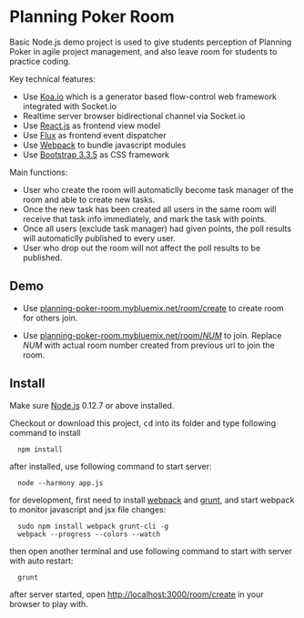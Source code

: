 # Planning Poker Room


Basic Node.js demo project is used to give students perception of Planning Poker in agile project management, and also leave room for students to practice coding.

Key technical features:

 * Use [Koa.io](https://github.com/koajs/koa.io) which is a generator based flow-control web framework integrated with Socket.io
 * Realtime server browser bidirectional channel via Socket.io
 * Use [React.js](https://facebook.github.io/react/) as frontend view model
 * Use [Flux](https://facebook.github.io/flux/) as frontend event dispatcher
 * Use [Webpack](http://webpack.github.io/) to bundle javascript modules 
 * Use [Bootstrap 3.3.5](http://getbootstrap.com/) as CSS framework

Main functions:
 * User who create the room will automaticlly become task manager of the room and able to create new tasks.
 * Once the new task has been created all users in the same room will receive that task info immediately, and mark the task with points.
 * Once all users (exclude task manager) had given points, the poll results will automaticlly published to every user.
 * User who drop out the room will not affect the poll results to be published.




## Demo

* Use [planning-poker-room.mybluemix.net/room/create](planning-poker-room.mybluemix.net/room/create) to create room for others join.

* Use [planning-poker-room.mybluemix.net/room/*NUM*](planning-poker-room.mybluemix.net/room/) to join.
 Replace *NUM* with actual room number created from previous url to join the room.

## Install

Make sure [Node.js](https://nodejs.org/download/) 0.12.7 or above installed.

Checkout or download this project, <kbd>cd</kbd> into its folder and type following command to install
```
  npm install
```
after installed, use following command to start server:
```
  node --harmony app.js
```

for development, first need to install [webpack](http://webpack.github.io/) and [grunt](http://gruntjs.com), and start webpack to monitor javascript and jsx file changes:
```
  sudo npm install webpack grunt-cli -g
  webpack --progress --colors --watch
```
then open another terminal and use following command to start with server with auto restart:
```
  grunt
```

after server started, open [http://localhost:3000/room/create](http://localhost:3000/room/create)
in your browser to play with.


